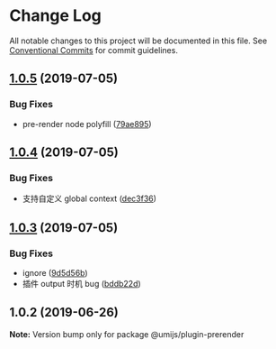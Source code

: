# Change Log

All notable changes to this project will be documented in this file.
See [Conventional Commits](https://conventionalcommits.org) for commit guidelines.

## [1.0.5](https://github.com/umijs/plugins/compare/@umijs/plugin-prerender@1.0.4...@umijs/plugin-prerender@1.0.5) (2019-07-05)


### Bug Fixes

* pre-render node polyfill ([79ae895](https://github.com/umijs/plugins/commit/79ae895))





## [1.0.4](https://github.com/umijs/plugins/compare/@umijs/plugin-prerender@1.0.3...@umijs/plugin-prerender@1.0.4) (2019-07-05)


### Bug Fixes

* 支持自定义 global context ([dec3f36](https://github.com/umijs/plugins/commit/dec3f36))





## [1.0.3](https://github.com/umijs/plugins/compare/@umijs/plugin-prerender@1.0.2...@umijs/plugin-prerender@1.0.3) (2019-07-05)


### Bug Fixes

* ignore ([9d5d56b](https://github.com/umijs/plugins/commit/9d5d56b))
* 插件 output 时机 bug ([bddb22d](https://github.com/umijs/plugins/commit/bddb22d))





## 1.0.2 (2019-06-26)

**Note:** Version bump only for package @umijs/plugin-prerender

